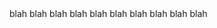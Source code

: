 
<project name="The Villas Homepage" link="https://thevillasathiddenacres.com/" image="/the-villas.png" :stack="['Node', 'React', 'Gatsby', 'Sass']">
  blah blah
</project>

<project name="Ideal Strength Calculator" link="http://idealstrengthcalculator.com/" image="/isc.png" :stack="['Vanilla HTML, CSS, and JavaScript']">
  blah blah
</project>

<project name="barnyard.js" github-link="https://github.com/mattsaxe17/barnyardjs" image="/barnyard.png" :stack="['Node', 'Rooster.js', 'Sass']">
  blah blah
</project>

<project name="Modern Analog Face" github-link="https://github.com/mattsaxe17/modern-analog-face" image="/watch-face.png" :stack="['SVG', 'FitBit SDK', 'JavaScript']">
  blah blah
</project>

<project name="matthewsaxe.com" link="/" github-link="https://github.com/mattsaxe17/personal-site" image="/personal-site.png" :stack="['Vue', 'Nuxt', 'Sass', 'TypeScript']">
  blah blah
</project>